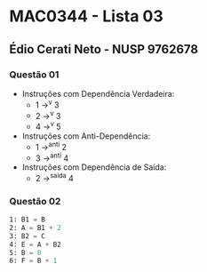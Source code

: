# MAC0344 - Lista 03

## Édio Cerati Neto - NUSP 9762678

### Questão 01

* Instruções com Dependência Verdadeira:
  * 1 &rarr;<sup>v</sup> 3
  * 2 &rarr;<sup>v</sup> 3
  * 4 &rarr;<sup>v</sup> 5
* Instruções com Anti-Dependência:
  * 1 &rarr;<sup>anti</sup> 2
  * 3 &rarr;<sup>anti</sup> 4
* Instruções com Dependência de Saída:
  * 2 &rarr;<sup>saida</sup> 4

### Questão 02

```asm
1: B1 = B
2: A = B1 + 2
3: B2 = C
4: E = A + B2
5: B = 0
6: F = B + 1
```
